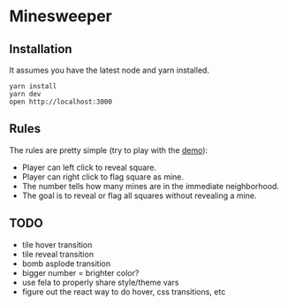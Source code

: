 # Minesweeper

## Installation

It assumes you have the latest node and yarn installed.

```
yarn install
yarn dev
open http://localhost:3000
```

## Rules

The rules are pretty simple (try to play with the [demo](https://sweeper.now.sh/)):

* Player can left click to reveal square.
* Player can right click to flag square as mine.
* The number tells how many mines are in the immediate neighborhood.
* The goal is to reveal or flag all squares without revealing a mine.

## TODO

* tile hover transition
* tile reveal transition
* bomb asplode transition
* bigger number = brighter color?
* use fela to properly share style/theme vars
* figure out the react way to do hover, css transitions, etc

